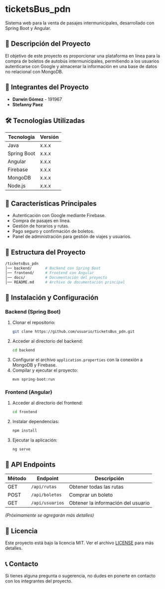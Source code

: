 # ticketsBus_pdn

Sistema web para la venta de pasajes intermunicipales, desarrollado con Spring Boot y Angular.

## 🚀 Descripción del Proyecto

El objetivo de este proyecto es proporcionar una plataforma en línea para la compra de boletos de autobús intermunicipales, permitiendo a los usuarios autenticarse con Google y almacenar la información en una base de datos no relacional con MongoDB.

## 👥 Integrantes del Proyecto

- **Darwin Gómez** - 191967
- **Stefanny Paez**

## 🛠️ Tecnologías Utilizadas

| Tecnología  | Versión |
|-------------|---------|
| Java        | x.x.x   |
| Spring Boot | x.x.x   |
| Angular     | x.x.x   |
| Firebase    | x.x.x   |
| MongoDB     | x.x.x   |
| Node.js     | x.x.x   |

## 📌 Características Principales

- Autenticación con Google mediante Firebase.
- Compra de pasajes en línea.
- Gestión de horarios y rutas.
- Pago seguro y confirmación de boletos.
- Panel de administración para gestión de viajes y usuarios.

## 📁 Estructura del Proyecto

```bash
/ticketsBus_pdn
│── backend/      # Backend con Spring Boot
│── frontend/     # Frontend con Angular
│── docs/         # Documentación del proyecto
│── README.md     # Archivo de documentación principal
```

## 🔧 Instalación y Configuración

### Backend (Spring Boot)
1. Clonar el repositorio:
   ```sh
   git clone https://github.com/usuario/ticketsBus_pdn.git
   ```
2. Acceder al directorio del backend:
   ```sh
   cd backend
   ```
3. Configurar el archivo `application.properties` con la conexión a MongoDB y Firebase.
4. Compilar y ejecutar el proyecto:
   ```sh
   mvn spring-boot:run
   ```

### Frontend (Angular)
1. Acceder al directorio del frontend:
   ```sh
   cd frontend
   ```
2. Instalar dependencias:
   ```sh
   npm install
   ```
3. Ejecutar la aplicación:
   ```sh
   ng serve
   ```

## 📡 API Endpoints

| Método | Endpoint | Descripción |
|--------|---------|-------------|
| GET    | `/api/rutas` | Obtener todas las rutas |
| POST   | `/api/boletos` | Comprar un boleto |
| GET    | `/api/usuarios` | Obtener la información del usuario |

_(Próximamente se agregarán más detalles)_

## 📜 Licencia

Este proyecto está bajo la licencia MIT. Ver el archivo [LICENSE](LICENSE) para más detalles.

## 📞 Contacto

Si tienes alguna pregunta o sugerencia, no dudes en ponerte en contacto con los integrantes del proyecto.

